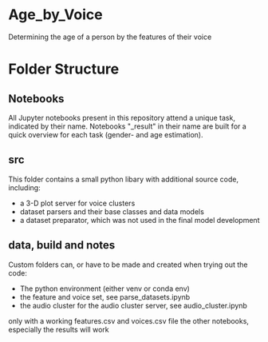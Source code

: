 # Age_by_Voice
Determining the age of a person by the features of their voice

# Folder Structure

## Notebooks

All Jupyter notebooks present in this repository attend a unique task, indicated by their name.
Notebooks "_result" in their name are built for a quick overview for each task (gender- and age estimation).

## src

This folder contains a small python libary with additional source code, including:
- a 3-D plot server for voice clusters
- dataset parsers and their base classes and data models
- a dataset preparator, which was not used in the final model development

## data, build and notes

Custom folders can, or have to be made and created when trying out the code:

- The python environment (either venv or conda env)
- the feature and voice set, see parse_datasets.ipynb
- the audio cluster for the audio cluster server, see audio_cluster.ipynb


only with a working features.csv and voices.csv file the other notebooks, especially the results will work
